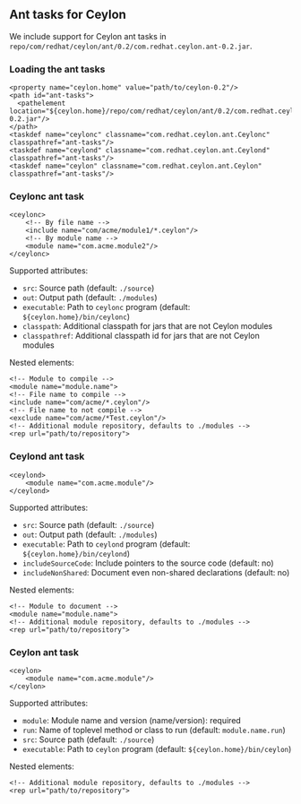 ## Ant tasks for Ceylon

We include support for Ceylon ant tasks in
`repo/com/redhat/ceylon/ant/0.2/com.redhat.ceylon.ant-0.2.jar`.

### Loading the ant tasks

    <property name="ceylon.home" value="path/to/ceylon-0.2"/>
    <path id="ant-tasks">
      <pathelement location="${ceylon.home}/repo/com/redhat/ceylon/ant/0.2/com.redhat.ceylon.ant-0.2.jar"/>
    </path>
    <taskdef name="ceylonc" classname="com.redhat.ceylon.ant.Ceylonc" classpathref="ant-tasks"/>
    <taskdef name="ceylond" classname="com.redhat.ceylon.ant.Ceylond" classpathref="ant-tasks"/>
    <taskdef name="ceylon" classname="com.redhat.ceylon.ant.Ceylon" classpathref="ant-tasks"/> 

### Ceylonc ant task

    <ceylonc>
        <!-- By file name -->
        <include name="com/acme/module1/*.ceylon"/>
        <!-- By module name -->
        <module name="com.acme.module2"/>
    </ceylonc>

Supported attributes:

- `src`: Source path (default: `./source`)
- `out`: Output path (default: `./modules`)
- `executable`: Path to `ceylonc` program (default: `${ceylon.home}/bin/ceylonc`)
- `classpath`: Additional classpath for jars that are not Ceylon modules
- `classpathref`: Additional classpath id for jars that are not Ceylon modules

Nested elements:

    <!-- Module to compile -->
    <module name="module.name">
    <!-- File name to compile -->
    <include name="com/acme/*.ceylon"/>
    <!-- File name to not compile -->
    <exclude name="com/acme/*Test.ceylon"/>
    <!-- Additional module repository, defaults to ./modules -->
    <rep url="path/to/repository">

### Ceylond ant task

    <ceylond>
        <module name="com.acme.module"/>
    </ceylond>

Supported attributes:

- `src`: Source path (default: `./source`)
- `out`: Output path (default: `./modules`)
- `executable`: Path to `ceylond` program (default: `${ceylon.home}/bin/ceylond`)
- `includeSourceCode`: Include pointers to the source code (default: no)
- `includeNonShared`: Document even non-shared declarations (default: no)

Nested elements:

    <!-- Module to document -->
    <module name="module.name">
    <!-- Additional module repository, defaults to ./modules -->
    <rep url="path/to/repository">

### Ceylon ant task

    <ceylon>
        <module name="com.acme.module"/>
    </ceylon>

Supported attributes:

- `module`: Module name and version (name/version): required
- `run`: Name of toplevel method or class to run (default: `module.name.run`)
- `src`: Source path (default: `./source`)
- `executable`: Path to `ceylon` program (default: `${ceylon.home}/bin/ceylon`)

Nested elements:

    <!-- Additional module repository, defaults to ./modules -->
    <rep url="path/to/repository">
